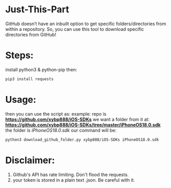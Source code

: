 # Just-This-Part
GitHub doesn’t have an inbuilt option to get specific folders/directories from within a repository. So, you can use this tool to download specific directories from GitHub!


# Steps:
install python3 & python-pip
then:
```bash
pip3 install requests
```
# Usage:
then you can use the script as:
example: repo is **https://github.com/xybp888/iOS-SDKs**
we want a folder from it at: **https://github.com/xybp888/iOS-SDKs/tree/master/iPhoneOS18.0.sdk**
the folder is *iPhoneOS18.0.sdk*
our command will be:
```bash
python3 download_github_folder.py xybp888/iOS-SDKs iPhoneOS18.0.sdk
```


# Disclaimer:
1. Github's API has rate limiting. Don't flood the requests.
2. your token is stored in a plain text .json. Be careful with it.
